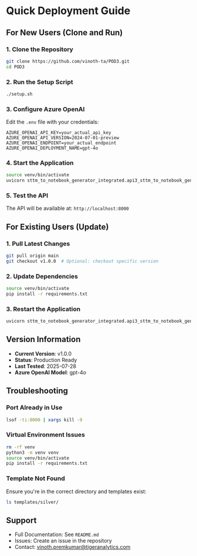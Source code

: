 # Quick Deployment Guide

## For New Users (Clone and Run)

### 1. Clone the Repository
```bash
git clone https://github.com/vinoth-ta/POD3.git
cd POD3
```

### 2. Run the Setup Script
```bash
./setup.sh
```

### 3. Configure Azure OpenAI
Edit the `.env` file with your credentials:
```env
AZURE_OPENAI_API_KEY=your_actual_api_key
AZURE_OPENAI_API_VERSION=2024-07-01-preview
AZURE_OPENAI_ENDPOINT=your_actual_endpoint
AZURE_OPENAI_DEPLOYMENT_NAME=gpt-4o
```

### 4. Start the Application
```bash
source venv/bin/activate
uvicorn sttm_to_notebook_generator_integrated.api3_sttm_to_notebook_generator:app --host 0.0.0.0 --port 8000 --reload
```

### 5. Test the API
The API will be available at: `http://localhost:8000`

## For Existing Users (Update)

### 1. Pull Latest Changes
```bash
git pull origin main
git checkout v1.0.0  # Optional: checkout specific version
```

### 2. Update Dependencies
```bash
source venv/bin/activate
pip install -r requirements.txt
```

### 3. Restart the Application
```bash
uvicorn sttm_to_notebook_generator_integrated.api3_sttm_to_notebook_generator:app --host 0.0.0.0 --port 8000 --reload
```

## Version Information

- **Current Version**: v1.0.0
- **Status**: Production Ready
- **Last Tested**: 2025-07-28
- **Azure OpenAI Model**: gpt-4o

## Troubleshooting

### Port Already in Use
```bash
lsof -ti:8000 | xargs kill -9
```

### Virtual Environment Issues
```bash
rm -rf venv
python3 -m venv venv
source venv/bin/activate
pip install -r requirements.txt
```

### Template Not Found
Ensure you're in the correct directory and templates exist:
```bash
ls templates/silver/
```

## Support

- Full Documentation: See `README.md`
- Issues: Create an issue in the repository
- Contact: vinoth.premkumar@tigeranalytics.com
